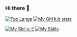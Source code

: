 ### Hi there 👋

<!--
**CodingMoeButa/CodingMoeButa** is a ✨ _special_ ✨ repository because its `README.md` (this file) appears on your GitHub profile.

Here are some ideas to get you started:

- 🔭 I’m currently working on ...
- 🌱 I’m currently learning ...
- 👯 I’m looking to collaborate on ...
- 🤔 I’m looking for help with ...
- 💬 Ask me about ...
- 📫 How to reach me: ...
- 😄 Pronouns: ...
- ⚡ Fun fact: ...
-->

[![Top Langs](https://github-readme-stats.vercel.app/api/top-langs/?username=CodingMoeButa&layout=compact)](https://github.com/anuraghazra/github-readme-stats)
[![My GitHub stats](https://github-readme-stats.vercel.app/api?username=CodingMoeButa&count_private=true&show_icons=true&include_all_commits=true&hide=contribs)](https://github.com/anuraghazra/github-readme-stats)

[![My Skills: E](e.ico)](https://www.eyuyan.com/)
[![My Skills](https://skillicons.dev/icons?i=c,cpp,cs,html,css,javascript,php,java,python,go,rust)](https://skillicons.dev)

